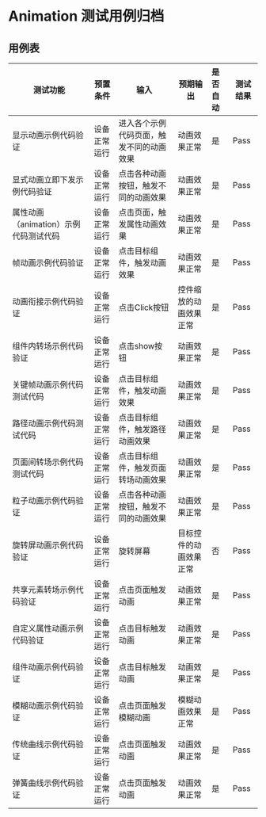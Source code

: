 # Animation 测试用例归档

## 用例表

| 测试功能                    | 预置条件       | 输入                   | 预期输出                                                     | 是否自动 | 测试结果 |
|-------------------------| -------------- |----------------------| ------------------------------------------------------------ | :------- | -------- |
| 显示动画示例代码验证              | 设备正常运行   | 进入各个示例代码页面，触发不同的动画效果 | 动画效果正常 | 是       | Pass     |
| 显式动画立即下发示例代码验证          | 设备正常运行 | 点击各种动画按钮，触发不同的动画效果   | 动画效果正常     | 是       | Pass     |
| 属性动画（animation）示例代码测试代码 | 设备正常运行 | 点击页面，触发属性动画效果        | 动画效果正常     | 是       | Pass     |
| 帧动画示例代码验证               | 设备正常运行 | 点击目标组件，触发动画效果        | 动画效果正常 | 是       | Pass     |
| 动画衔接示例代码验证              | 设备正常运行 | 点击Click按钮            | 控件缩放的动画效果正常 | 是       | Pass     |
| 组件内转场示例代码验证             | 设备正常运行 | 点击show按钮             | 动画效果正常 | 是       | Pass     |
| 关键帧动画示例代码测试代码           | 设备正常运行 | 点击目标组件，触发动画效果        | 动画效果正常 | 是       | Pass     |
| 路径动画示例代码测试代码            | 设备正常运行 | 点击目标组件，触发路径动画效果      | 动画效果正常 | 是       | Pass     |
| 页面间转场示例代码测试代码           | 设备正常运行 | 点击目标组件，触发页面转场动画效果    | 动画效果正常 | 是       | Pass     |
| 粒子动画示例代码验证              | 设备正常运行 | 点击各种动画按钮，触发不同的动画效果   | 动画效果正常 | 是       | Pass     |
| 旋转屏动画示例代码验证             | 设备正常运行 | 旋转屏幕                 | 目标控件的动画效果正常               | 否       | Pass     |
| 共享元素转场示例代码验证            | 设备正常运行 | 点击页面触发动画             | 动画效果正常 | 是       | Pass     |
| 自定义属性动画示例代码验证           | 设备正常运行 | 点击目标触发动画             | 动画效果正常 | 是       | Pass     |
| 组件动画示例代码验证              | 设备正常运行 | 点击目标触发动画             | 动画效果正常 | 是       | Pass     |
| 模糊动画示例代码验证              | 设备正常运行 | 点击页面触发模糊动画           | 模糊动画效果正常    | 是       | Pass     |
| 传统曲线示例代码验证              | 设备正常运行 | 点击页面触发动画    | 动画效果正常 | 是       | Pass     |
| 弹簧曲线示例代码验证              | 设备正常运行 | 点击页面触发动画    | 动画效果正常 | 是       | Pass     |
